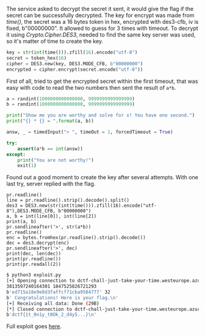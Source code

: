 
The service asked to decrypt the secret it sent, it would give the flag if the secret can be successfully decrypted. The key for encrypt was made from *time()*, the secret was a 16 bytes token in hex, encrypted with des3-cfb, iv is fixed, b"00000000". It allowed to guess for 3 times with timeout. To decrypt it using *Crypto.Cipher.DES3*, needed to find the same key server was used, so it's matter of time to create the key. 

```python
key = str(int(time())).zfill(16).encode("utf-8")
secret = token_hex(16)
cipher = DES3.new(key, DES3.MODE_CFB, b"00000000")
encrypted = cipher.encrypt(secret.encode("utf-8"))
```

First of all, tried to get the encrypted secret within the first timeout, that was easy with code to read the two numbers then sent the result of ``a*b``.

```python
a = randint(1000000000000000, 9999999999999999)
b = randint(1000000000000000, 9999999999999999)

print("Show me you are worthy and solve for x! You have one second.")
print("{} * {} = ".format(a, b))

answ, _ = timedInput("> ", timeOut = 1, forcedTimeout = True)

try:
    assert(a*b == int(answ))
except:
    print("You are not worthy!")
    exit(1)
```

Found out a good moment to create the key after several attempts. With one last try, server replied with the flag.

```
pr.readline()
line = pr.readline().strip().decode().split()
des3 = DES3.new(str(int(time())).zfill(16).encode("utf-8"),DES3.MODE_CFB, b"00000000")
a, b = int(line[0]), int(line[2])
print(a, b)
pr.sendlineafter('>', str(a*b))
pr.readline()
enc = bytes.fromhex(pr.readline().strip().decode())
dec = des3.decrypt(enc)
pr.sendlineafter('>', dec)
print(dec, len(dec))
print(pr.readline())
print(pr.readall(2))
```

```bash
$ python3 exploit.py 
[+] Opening connection to dctf-chall-just-take-your-time.westeurope.azurecontainer.io on port 9999: Done
3813597240164301 1847525826721293
b'ed715a18e9e8d3faffcf71cba9584777' 32
b' Congratulations! Here is your flag.\n'
[+] Receiving all data: Done (29B)
[*] Closed connection to dctf-chall-just-take-your-time.westeurope.azurecontainer.io port 9999
b'dctf{1t_0n1y_t0Ok_2_d4y5...}\n'
```

Full exploit goes [here](https://github.com/onealmond/hacking-lab/blob/master/dctf-2021/just-take-your-time/exploit.py).
